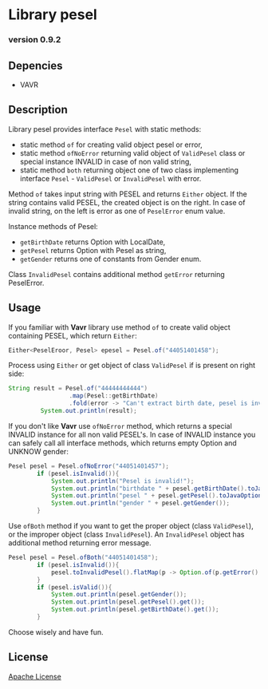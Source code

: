 # Library pesel

### version 0.9.2

## Depencies
* VAVR
## Description

Library pesel provides interface `Pesel` with static methods:
 * static method `of` for creating valid object pesel or error,
 * static method `ofNoError` returning valid object of `ValidPesel` class or special instance INVALID in case of non valid string,
 * static method `both` returning object one of two class implementing interface `Pesel` - `ValidPesel` or `InvalidPesel` with error.
 
 Method `of` takes input string with PESEL and returns `Either` object. If the string contains valid PESEL, the created object is on the right. In case of invalid string, on the left is error as one of `PeselError` enum value.
 
 Instance methods of Pesel:
 * `getBirthDate` returns Option with LocalDate,
 * `getPesel` returns Option with Pesel as string,
 * `getGender` returns one of constants from Gender enum.
 
 Class `InvalidPesel`  contains additional method `getError` returning PeselError.
 
 ## Usage
If you familiar with **Vavr** library use method `of` to create valid object containing PESEL, which return `Either`:
 ```java
Either<PeselEroor, Pesel> epesel = Pesel.of("44051401458");
```
 
Process using `Either` or get object of class `ValidPesel` if is present on right side:
 
```java
String result = Pesel.of("44444444444")
                 .map(Pesel::getBirthDate)
                 .fold(error -> "Can't extract birth date, pesel is invalid due the error: " + error.getErrorMessage(), date -> date.get().toString());
         System.out.println(result);
```   
         
If you don't like **Vavr** use `ofNoError` method, which returns a special INVALID instance for all non valid PESEL's. In case of INVALID instance you can safely call all interface methods, which returns empty Option and UNKNOW gender:
```java
Pesel pesel = Pesel.ofNoError("44051401457");
        if (pesel.isInvalid()){
            System.out.println("Pesel is invalid!");
            System.out.println("birthdate " + pesel.getBirthDate().toJavaOptional());
            System.out.println("pesel " + pesel.getPesel().toJavaOptional());
            System.out.println("gender " + pesel.getGender());
        }
```
Use `ofBoth` method if you want to get the proper object (class `ValidPesel`), or the improper object (class `InvalidPesel`). An `InvalidPesel` object has additional method returning error message.
```java
Pesel pesel = Pesel.ofBoth("44051401458");
        if (pesel.isInvalid()){
            pesel.toInvalidPesel().flatMap(p -> Option.of(p.getError().getErrorMessage())).toJavaOptional().ifPresent(System.out::println);
        }
        if (pesel.isValid()){
            System.out.println(pesel.getGender());
            System.out.println(pesel.getPesel().get());
            System.out.println(pesel.getBirthDate().get());
        }
```

Choose wisely and have fun.

## License
[Apache License](http://www.apache.org/licenses/LICENSE-2.0.txt)